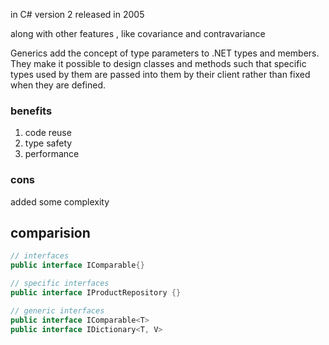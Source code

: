 in C# version 2 released in 2005

along with other features , like covariance and contravariance

Generics add the concept of type parameters to .NET types and members. They make it possible to design classes and methods such that specific types used by them are passed into them by their client rather than fixed when they are defined. 

### benefits
1. code reuse
2. type safety
3. performance
### cons
added some complexity


## comparision

```c#
// interfaces 
public interface IComparable{}

// specific interfaces
public interface IProductRepository {}

// generic interfaces
public interface IComparable<T>
public interface IDictionary<T, V>



```
